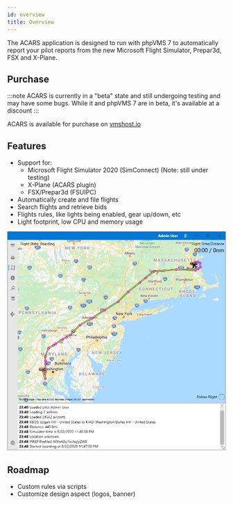 ```yaml
---
id: overview
title: Overview
---
```


The ACARS application is designed to run with phpVMS 7 to automatically report your pilot reports from the new Microsoft Flight Simulator, Prepar3d, FSX and X-Plane. 

## Purchase

:::note
ACARS is currently in a "beta" state and still undergoing testing and may have some bugs. While it and phpVMS 7 are in beta, it's available at a discount 
:::

ACARS is available for purchase on [vmshost.io](https://vmshost.io/cart.php?gid=6)

## Features

- Support for:
  - Microsoft Flight Simulator 2020 (SimConnect) (Note: still under testing)
  - X-Plane (ACARS plugin)
  - FSX/Prepar3d (FSUIPC)
- Automatically create and file flights
- Search flights and retrieve bids
- Flights rules, like lights being enabled, gear up/down, etc
- Light footprint, low CPU and memory usage

![](img/activeflight.png)

## Roadmap

- Custom rules via scripts
- Customize design aspect (logos, banner)
